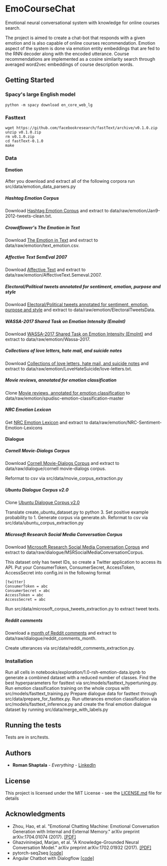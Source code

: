 # EmoCourseChat

Emotional neural conversational system with knowledge for online courses search.

The project is aimed to create a chat-bot that responds with a given emotion and is also capable of online courses recommendation.
Emotion aspect of the system is done via emotion entity embeddings that are fed to the RNN decoder along with the encoded utterance.
Course recommendations are implemented as a cosine similarity search through averaged word2vec embeddings of course description words.


## Getting Started

### Spacy's large English model
```
python -m spacy download en_core_web_lg
```

### Fasttext
```
wget https://github.com/facebookresearch/fastText/archive/v0.1.0.zip
unzip v0.1.0.zip
rm v0.1.0.zip
cd fastText-0.1.0
make
```

### Data

#### Emotion

After you download and extract all of the following corpora run src/data/emotion_data_parsers.py 

##### Hashtag Emotion Corpus
Download [Hashtag Emotion Corpus](http://saifmohammad.com/WebDocs/Jan9-2012-tweets-clean.txt.zip)
and extract to data/raw/emotion/Jan9-2012-tweets-clean.txt.

##### Crowdflower's The Emotion in Text
Download [The Emotion in Text](https://www.crowdflower.com/wp-content/uploads/2016/07/text_emotion.csv)
and extract to data/raw/emotion/text_emotion.csv.

##### Affective Text SemEval 2007
Download [Affective Text](http://web.eecs.umich.edu/~mihalcea/downloads/AffectiveText.Semeval.2007.tar.gz)
and extract to data/raw/emotion/AffectiveText.Semeval.2007.

##### Electoral/Political tweets annotated for sentiment, emotion, purpose and style
Download [Electoral/Political tweets annotated for sentiment, emotion, purpose and style](http://saifmohammad.com/WebDocs/ElectoralTweetsData.zip)
and extract to data/raw/emotion/ElectoralTweetsData.

##### WASSA-2017 Shared Task on Emotion Intensity (EmoInt)
Download [WASSA-2017 Shared Task on Emotion Intensity (EmoInt)](http://saifmohammad.com/WebPages/EmotionIntensity-SharedTask.html)
and extract to data/raw/emotion/Wassa-2017.

##### Collections of love letters, hate mail, and suicide notes
Download [Collections of love letters, hate mail, and suicide notes](http://saifmohammad.com/WebDocs/LoveHateSuicide.tar.gz)
and extract to data/raw/emotion/LoveHateSuicide/love-letters.txt.

##### Movie reviews, annotated for emotion classification
Clone [Movie reviews, annotated for emotion classification](https://github.com/NLeSC/spudisc-emotion-classification)
to data/raw/emotion/spudisc-emotion-classification-master

##### NRC Emotion Lexicon
Get [NRC Emotion Lexicon](http://saifmohammad.com/WebPages/NRC-Emotion-Lexicon.htm)
and extract to data/raw/emotion/NRC-Sentiment-Emotion-Lexicons

#### Dialogue

##### Cornell Movie-Dialogs Corpus
Download [Cornell Movie-Dialogs Corpus](https://www.cs.cornell.edu/~cristian/Cornell_Movie-Dialogs_Corpus.html)
and extract to data/raw/dialogue/cornell movie-dialogs corpus.

Reformat to csv via src/data/movie_corpus_extraction.py

##### Ubuntu Dialogue Corpus v2.0
Clone [Ubuntu Dialogue Corpus v2.0](https://github.com/rkadlec/ubuntu-ranking-dataset-creator)

Translate create_ubuntu_dataset.py to python 3. Set positive example probability to 1.
Generate corpus via generate.sh. Reformat to csv via src/data/ubuntu_corpus_extraction.py

##### Microsoft Research Social Media Conversation Corpus 
Download [Microsoft Research Social Media Conversation Corpus](https://www.microsoft.com/en-us/download/details.aspx?id=52375&from=http%3A%2F%2Fresearch.microsoft.com%2Fen-us%2Fdownloads%2F6096d3da-0c3b-42fa-a480-646929aa06f1%2F)
and extract to data/raw/dialogue/MSRSocialMediaConversationCorpus.

This dataset only has tweet IDs, so create a Twitter application to access its API.
Put your ConsumerToken, ConsumerSecret, AccessToken, AccessSecret into config.ini in the following format
```
[twitter]
ConsumerToken = abc
ConsumerSecret = abc
AccessToken = abc
AccessSecret = abc
```
Run src/data/microsoft_corpus_tweets_extraction.py to extract tweet texts.

##### Reddit comments
Download a [month of Reddit comments](https://www.kaggle.com/data/31657)
and extract to data/raw/dialogue/reddit_comments_month. 

Create utterances via src/data/reddit_comments_extraction.py.

### Installation

Run all cells in notebooks/exploration/1.0-rsh-emotion-data.ipynb to generate a combined dataset with 
a reduced number of classes.
Find the best hyperparameters for fasttext via src/models/fasttext_hypertuning.py. 
Run emotion classification training on the whole corpus with src/models/fasttext_training.py
Prepare dialogue data for fasttext through src/data/prepare_for_fasttex.py.
Run utterances emotion classification via src/models/fasttext_inference.py and create the final 
emotion dialogue dataset by running src/data/merge_with_labels.py

## Running the tests

Tests are in src/tests.

## Authors

* **Roman Shaptala** - *Everything* - [LinkedIn](https://www.linkedin.com/in/romanshaptala/)

## License

This project is licensed under the MIT License - see the [LICENSE.md](LICENSE.md) file for details

## Acknowledgments

* Zhou, Hao, et al. "Emotional Chatting Machine: Emotional Conversation Generation with Internal and External Memory." arXiv preprint arXiv:1704.01074 (2017). [[PDF]](https://arxiv.org/pdf/1704.01074)
* Ghazvininejad, Marjan, et al. "A Knowledge-Grounded Neural Conversation Model." arXiv preprint arXiv:1702.01932 (2017). [[PDF]](https://arxiv.org/pdf/1702.01932)
* pytorch-seq2seq [[code]](https://github.com/IBM/pytorch-seq2seq)
* Angular Chatbot with Dialogflow [[code]](https://github.com/AngularFirebase/59-angular-chatbot-dialogflow)